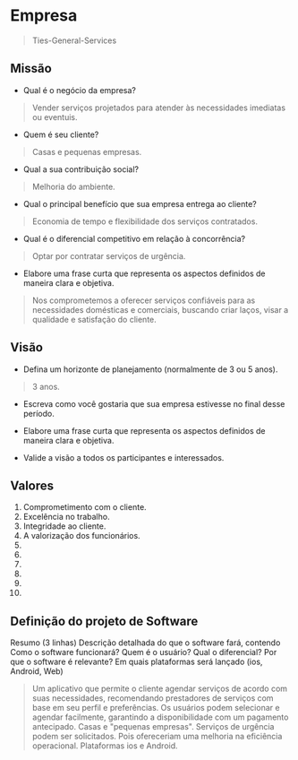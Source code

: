 # Empresa
> Ties-General-Services

## Missão
* Qual é o negócio da empresa?
> Vender serviços projetados para atender às necessidades imediatas ou eventuis.

* Quem é seu cliente?
> Casas e pequenas empresas.

* Qual a sua contribuição social?
> Melhoria do ambiente. 

* Qual o principal benefício que sua empresa entrega ao cliente?
> Economia de tempo e flexibilidade dos serviços contratados.

* Qual é o diferencial competitivo em relação à concorrência?
> Optar por contratar serviços de urgência. 

* Elabore uma frase curta que representa os aspectos definidos de maneira clara e objetiva.
> Nos comprometemos a oferecer serviços confiáveis para as necessidades domésticas e comerciais, buscando criar laços, visar a qualidade e satisfação do cliente.

## Visão
* Defina um horizonte de planejamento (normalmente de 3 ou 5 anos).
> 3 anos.

* Escreva como você gostaria que sua empresa estivesse no final desse período.
>

* Elabore uma frase curta que representa os aspectos definidos de maneira clara e objetiva.
>

* Valide a visão a todos os participantes e interessados.
>

## Valores
1. Comprometimento com o cliente. 
2. Excelência no trabalho. 
3. Integridade ao cliente.
4. A valorização dos funcionários. 
5. 
6. 
7.
8. 
9.
10.
## Definição do projeto de Software 
Resumo (3 linhas)
Descrição detalhada do que o software fará, contendo Como o software funcionará? Quem é o usuário? Qual o diferencial? Por que o software é relevante? Em quais plataformas será lançado (ios, Android, Web)
> Um aplicativo que permite o cliente agendar serviços de acordo com suas necessidades, recomendando prestadores de serviços com base em seu perfil e preferências. Os usuários podem selecionar e agendar facilmente, garantindo a disponibilidade com um pagamento antecipado. Casas e "pequenas empresas". Serviços de urgência podem ser solicitados. Pois ofereceriam uma melhoria na eficiência operacional. Plataformas ios e Android.
